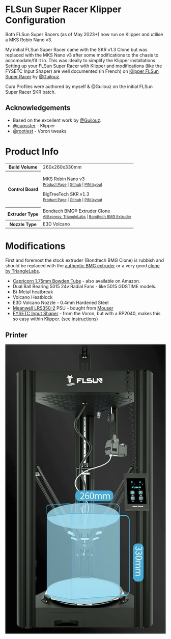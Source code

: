 # FLSun Super Racer Klipper Configuration
Both FLSun Super Racers (as of May 2023+) now run on Klipper and utilise a MKS Robin Nano v3.

My initial FLSun Super Racer came with the SKR v1.3 Clone but was replaced with the MKS Nano v3 after some modifications to the chasis to accomodate/fit it in. This was ideally to simplify the Klipper installations.
Setting up your FLSun Super Racer with Klipper and modifications (like the FYSETC Input Shaper) are well documented (in French) on [Klipper FLSun Super Racer](https://guilouz.github.io/Klipper-Flsun-Super-Racer/configurations/adxl/) by [@Guilouz](https://github.com/Guilouz).

Cura Profiles were authored by myself & @Guilouz on the initial FLSun Super Racer SKR batch.

## Acknowledgements

* Based on the excellent work by [@Guilouz](https://github.com/Guilouz/Klipper-Flsun-Super-Racer).
* [@cupsster](https://github.com/cupsster/FLSUN-SR---Klipper-Config/tree/master) -  Klipper
* [@rootiest](https://github.com/rootiest/zippy-klipper_config) - Voron tweaks

# Product Info

<table>
  <tr>
    <th>Build Volume</th>
    <td>260x260x330mm</td>
  </tr>
  <tr>
    <th>Control Board</th>
    <td>
    <p>MKS Robin Nano v3<br/>
    <small>
    <a href="https://www.makerbase.store/products/makerbase-mks-robin-nano-v3">Product Page</a> | 
    <a href="https://github.com/makerbase-mks/MKS-Robin-Nano-V3.X">Github</a> | 
    <a href="./artefacts/mks-robin-nano-v3-pins.jpg">PIN layout</a></small>
    </p>
    <p>BigTreeTech SKR v1.3<br/>
    <small>
    <a href="https://www.aliexpress.com/item/32981807406.html?gatewayAdapt=Msite2Pc">Product Page</a> | 
    <a href="https://github.com/bigtreetech/BIGTREETECH-SKR-V1.3">Github</a> | 
    <a href="./artefacts/skr-v1.3-pins.jpg">PIN layout</a></small>
    </p>
    </td>
  </tr>
  <tr>
    <th>Extruder Type</th>
    <td>Bondtech BMG® Extruder Clone <br /><small><a href="https://www.aliexpress.com/item/1005003092239261.html">AliExpress: TriangleLabs</a> | <a href="https://www.bondtech.se/product/bmg-extruder/">Bondtech BMG Extruder</a></smalL> </td>
  </tr>
  <tr>
    <th>Nozzle Type</th>
    <td>E3D Volcano</td>
  </tr>
</table>

# Modifications
First and foremost the stock extruder (Bondtech BMG Clone) is rubbish and should be replaced with the [authentic BMG extruder](https://www.bondtech.se/product/bmg-extruder/) or a very good [clone by TriangleLabs](https://www.aliexpress.com/item/1005003092239261.html?).

* [Capricorn 1.75mm Bowden Tube](https://www.captubes.com/shop/#!/2-Meters-XS-Low-Friction-1-75mm-Bowden-Tubing/p/82434216/category=23214267) - also available on Amazon.
* Dual Ball Bearing 5015 24v Radial Fans - like 5015 GDSTIME models.
* Bi-Metal heatbreak
* Volcano Heatblock
* E3D Volcano Nozzle - 0.4mm Hardened Steel
* [Meanwell LRS350-2](https://www.meanwell.com/productPdf.aspx?i=459) PSU - bought from [Mouser](https://au.mouser.com/ProductDetail/MEAN-WELL/LRS-350-24?qs=ah3jBNVE1PT%252BkwLcackrGA%3D%3D)
* [FYSETC Input Shaper](https://www.fysetc.com/products/fysetc-portable-input-shaper-with-rp2040-upgraded-3d-printer-parts-support-klipper-for-voron-2-4-0-1-trident) - from the Voron, but with a RP2040, makes this so easy within Klipper. (see [instructions](https://guilouz.github.io/Klipper-Flsun-Super-Racer/configurations/adxl/))

## Printer
<p align="center">
  <img src="./artefacts/flsun-super-racer-print-volume.jpg">
</p>
